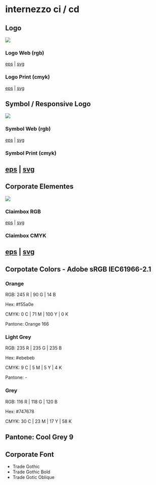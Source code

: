 # internezzo ci / cd

## Logo

![](https://github.com/matthiasmeierkoch/internezzo-ci-cd/blob/master/Logos/internezzo/internezzo_logo_rgb.png)

### Logo Web (rgb)
[eps](https://github.com/matthiasmeierkoch/CI/blob/master/Logos/internezzo/internezzo_logo_rgb.eps) | [svg](https://github.com/matthiasmeierkoch/CI/blob/master/Logos/internezzo/internezzo_logo_rgb.svg)

### Logo Print (cmyk)
[eps](https://github.com/matthiasmeierkoch/CI/blob/master/Logos/internezzo/internezzo_logo_cmyk.eps) | [svg](https://github.com/matthiasmeierkoch/CI/blob/master/Logos/internezzo/internezzo_logo_cmyk.svg)

## Symbol / Responsive Logo

![](https://github.com/matthiasmeierkoch/internezzo-ci-cd/blob/master/Logos/internezzo/symbol_rgb.png)

### Symbol Web (rgb)


[eps](https://github.com/matthiasmeierkoch/CI/blob/master/Logos/internezzo/symbol_rgb.eps) | [svg](https://github.com/matthiasmeierkoch/CI/blob/master/Logos/internezzo/symbol_rgb.svg)

### Symbol Print (cmyk)

[eps](https://github.com/matthiasmeierkoch/CI/blob/master/Logos/internezzo/symbol_cmyk.eps) | [svg](https://github.com/matthiasmeierkoch/CI/blob/master/Logos/internezzo/symbol_cmyk.svg)
---
## Corporate Elementes

![](https://github.com/matthiasmeierkoch/internezzo-ci-cd/blob/master/Logos/internezzo/claim_rgb.png)

### Claimbox RGB



[eps](https://github.com/matthiasmeierkoch/CI/blob/master/Logos/internezzo/claim_rgb.eps) | [svg](https://github.com/matthiasmeierkoch/CI/blob/master/Logos/internezzo/claim_rgb.svg)

### Claimbox CMYK
[eps](https://github.com/matthiasmeierkoch/CI/blob/master/Logos/internezzo/claim_cmyk.eps) | [svg](https://github.com/matthiasmeierkoch/CI/blob/master/Logos/internezzo/claim_cmyk.svg)
---
## Corpotate Colors - Adobe sRGB IEC61966-2.1
### Orange

RGB: 245 R | 90 G | 14 B

Hex: #f55a0e

CMYK: 0 C | 71 M | 100 Y | 0 K

Pantone: Orange 166


### Light Grey
RGB: 235 R | 235 G | 235 B

Hex: #ebebeb

CMYK: 9 C | 5 M | 5 Y | 4 K

Pantone: -

### Grey
RGB: 116 R | 118 G | 120 B

Hex: #747678

CMYK: 30 C | 23 M | 17 Y | 58 K

Pantone: Cool Grey 9 
---
## Corporate Font
* Trade Gothic
* Trade Gothic Bold
* Trade Gotic Oblique
